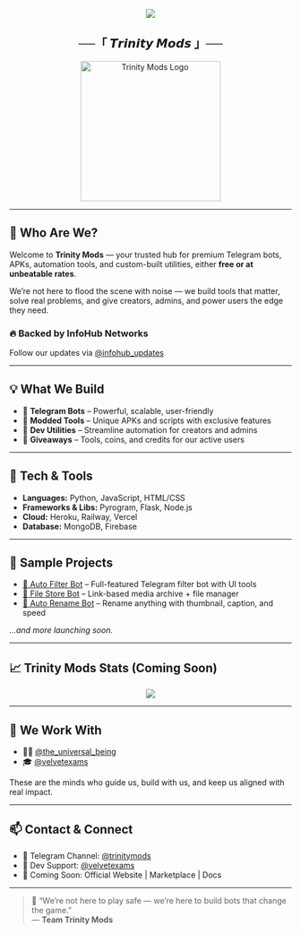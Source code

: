<p align="center">
  <img src="https://readme-typing-svg.demolab.com?font=Fira+Code&pause=1000&color=DC143C&center=true&vCenter=true&width=650&height=100&lines=Welcome+to+Trinity+Mods!;Premium+Mods,+Smart+Bots+%26+Next-Gen+Tools;Built+with+Purpose.+Delivered+with+Power.">
</p>

<h2 align="center">──「 𝙏𝙧𝙞𝙣𝙞𝙩𝙮 𝙈𝙤𝙙𝙨 」──</h2>

<p align="center">
  <img src="https://graph.org/file/ce1723991756e48c35aa1.jpg" width="250px" alt="Trinity Mods Logo"/>
</p>

---

## 👋 Who Are We?

Welcome to **Trinity Mods** — your trusted hub for premium Telegram bots, APKs, automation tools, and custom-built utilities, either **free or at unbeatable rates**.

We’re not here to flood the scene with noise — we build tools that matter, solve real problems, and give creators, admins, and power users the edge they need.

### 🔥 Backed by InfoHub Networks  
Follow our updates via [@infohub_updates](https://t.me/infohub_updates)

---

## 💡 What We Build

- 🤖 **Telegram Bots** – Powerful, scalable, user-friendly
- 🧩 **Modded Tools** – Unique APKs and scripts with exclusive features
- 🔧 **Dev Utilities** – Streamline automation for creators and admins
- 🎁 **Giveaways** – Tools, coins, and credits for our active users

---

## 🔨 Tech & Tools

- **Languages:** Python, JavaScript, HTML/CSS  
- **Frameworks & Libs:** Pyrogram, Flask, Node.js  
- **Cloud:** Heroku, Railway, Vercel  
- **Database:** MongoDB, Firebase

---

## 🚀 Sample Projects

- [🧠 Auto Filter Bot](https://github.com/trinitymods/autofilter) – Full-featured Telegram filter bot with UI tools  
- [📁 File Store Bot](https://github.com/trinitymods/filestore) – Link-based media archive + file manager  
- [📝 Auto Rename Bot](https://github.com/trinitymods/autorename) – Rename anything with thumbnail, caption, and speed

_…and more launching soon._

---

## 📈 Trinity Mods Stats (Coming Soon)

<p align="center">
  <img src="https://fakeimg.pl/500x180/282c34/eaeaea?text=GitHub+Stats+Coming+Soon&font=lobster" />
</p>

---

## 🤝 We Work With

- 🧙‍♂️ [@the_universal_being](https://t.me/the_universal_being)  
- 🎓 [@velvetexams](https://t.me/velvetexams)

These are the minds who guide us, build with us, and keep us aligned with real impact.

---

## 📫 Contact & Connect

- 🔹 Telegram Channel: [@trinitymods](https://t.me/trinitymods)  
- 🔹 Dev Support: [@velvetexams](https://t.me/velvetexams)  
- 🔹 Coming Soon: Official Website | Marketplace | Docs

---

> 🧪 “We’re not here to play safe — we’re here to build bots that change the game.”  
> — **Team Trinity Mods**



